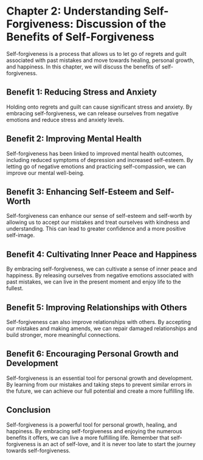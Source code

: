 Chapter 2: Understanding Self-Forgiveness: Discussion of the Benefits of Self-Forgiveness
=========================================================================================

Self-forgiveness is a process that allows us to let go of regrets and guilt associated with past mistakes and move towards healing, personal growth, and happiness. In this chapter, we will discuss the benefits of self-forgiveness.

Benefit 1: Reducing Stress and Anxiety
--------------------------------------

Holding onto regrets and guilt can cause significant stress and anxiety. By embracing self-forgiveness, we can release ourselves from negative emotions and reduce stress and anxiety levels.

Benefit 2: Improving Mental Health
----------------------------------

Self-forgiveness has been linked to improved mental health outcomes, including reduced symptoms of depression and increased self-esteem. By letting go of negative emotions and practicing self-compassion, we can improve our mental well-being.

Benefit 3: Enhancing Self-Esteem and Self-Worth
-----------------------------------------------

Self-forgiveness can enhance our sense of self-esteem and self-worth by allowing us to accept our mistakes and treat ourselves with kindness and understanding. This can lead to greater confidence and a more positive self-image.

Benefit 4: Cultivating Inner Peace and Happiness
------------------------------------------------

By embracing self-forgiveness, we can cultivate a sense of inner peace and happiness. By releasing ourselves from negative emotions associated with past mistakes, we can live in the present moment and enjoy life to the fullest.

Benefit 5: Improving Relationships with Others
----------------------------------------------

Self-forgiveness can also improve relationships with others. By accepting our mistakes and making amends, we can repair damaged relationships and build stronger, more meaningful connections.

Benefit 6: Encouraging Personal Growth and Development
------------------------------------------------------

Self-forgiveness is an essential tool for personal growth and development. By learning from our mistakes and taking steps to prevent similar errors in the future, we can achieve our full potential and create a more fulfilling life.

Conclusion
----------

Self-forgiveness is a powerful tool for personal growth, healing, and happiness. By embracing self-forgiveness and enjoying the numerous benefits it offers, we can live a more fulfilling life. Remember that self-forgiveness is an act of self-love, and it is never too late to start the journey towards self-forgiveness.
